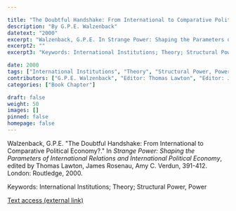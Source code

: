 ```yaml
---

title: "The Doubtful Handshake: From International to Comparative Political Economy?"
description: "By G.P.E. Walzenback"
datetext: "2000"
excerpt: "Walzenback, G.P.E. In Strange Power: Shaping the Parameters of International Relations and International Political Economy, edited by Thomas Lawton, James Rosenau, Amy C. Verdun, 391-412. London: Routledge, 2000."
excerpt2: ""
excerpt3: "Keywords: International Institutions; Theory; Structural Power, Power"

date: 2000
tags: ["International Institutions", "Theory", "Structural Power, Power", "Strange-Influenced Works", "2000's"]
contributors: ["G.P.E. Walzenback", "Editor: Thomas Lawton", "Editor: James Rosenau", "Editor: Amy C. Verdun"]
categories: ["Book Chapter"]

draft: false
weight: 50
images: []
pinned: false
homepage: false
---
```


Walzenback, G.P.E. "The Doubtful Handshake: From International to Comparative Political Economy?." In *Strange Power: Shaping the Parameters of International Relations and International Political Economy*, edited by Thomas Lawton, James Rosenau, Amy C. Verdun, 391-412. London: Routledge, 2000.

Keywords: International Institutions; Theory; Structural Power, Power

[Text access (external link)](https://www.worldcat.org/title/1022846081)

